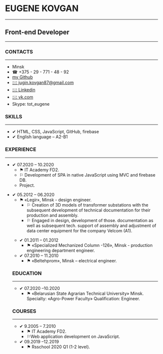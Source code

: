 <div class="header">               
    <div class="author">
        <div class="info_box">
            <h1>EUGENE KOVGAN</h1>
            <hr>
            <h2>Front-end Developer</h2>
        </div>
    </div>
</div>
<hr>
<main>
    <h3>CONTACTS</h3>
    <hr>
    <ul class="contacts">
        <li>Minsk</li>
        <li>&#9742; +375 - 29 - 771 - 48 - 92</li>
        <li><a href="https://github.com/eugenekovgan"> my Github </a></li>
        <li><a href="mailto:jugin.kovgan87@gmail.com">&#128386; jugin.kovgan87@gmail.com </a></li>
        <li><a href="https://www.linkedin.com/in/eugene-kovgan-b282b61b8/">&#128386; Linkedin</a></li>
        <li><a href="https://vk.com/id8690725">&#128386; vk.com</a></li>
        <li>Skype: tot_eugene</li>
    </ul>
        <h3>SKILLS</h3>
    <hr>
    <ul>
        <li>&#10004; HTML, CSS, JavaScript, GitHub, firebase</li>
        <li>&#10004; English language – A2-B1</li>
    </ul>
        <h3>EXPERIENCE</h3>
    <hr>
    <ul>
        <li>&#10004; 07.2020 – 10.2020
            <ul>
                <li>&#9873; IT Academy FD2.</li>
                <li>&#9872; Development of SPA in native JavaScript using MVC and firebase DB.</li>
                <li><a href=""></a> Project.</li>
            </ul>
        </li>
    </ul>
    <ul>
        <li>&#10004; 05.2012 – 06.2020
            <ul>
                <li>&#9873; «Legir», Minsk - design engineer.
                    <ul>
                        <li>&#9872; Creation of 3D models of transformer substations with the subsequent development of technical documentation for their production and assembly.</li>
                        <li>&#9872; Engaged in design, development of those. documentation as well as subsequent tech. support of assembly and adjustment of data center equipment for the company Velcom (A1).</li>
                    </ul>
                </li>
            </ul>
        </li>
    <ul>
        <li>&#10004; 01.2011 – 01.2012
            <ul>
                <li>&#9873; «Specialized Mechanized Column -126», Minsk - production engineering department engineer.</li>
            </ul>
        </li>
        <li>&#10004; 07.2010 – 11.2010
            <ul>
                <li>&#9873; «Beltehprom», Minsk – electrical engineer.</li>
            </ul>
        </li>
    </ul>
        <h3>EDUCATION</h3>
    <hr>
    <ul>
        <li>&#10004; 07.2020 –10.2020
            <ul>
                <li>&#9873; «Belarusian State Agrarian Technical University» Minsk. Specialty: «Agro-Power Faculty» Qualification: Engineer.
                </li>
            </ul>
        </li>
    </ul>
        <h3>COURSES</h3>
    <hr>
    <ul>
        <li>&#10004; 9.2005 – 7.2010
            <ul>
                <li>&#9873; IT Academy FD2.</li>
                <li>&#9872;Web application development on JavaScript.</li>
            </ul>
        </li>                    
        <li>&#10004; 09.2019 –12.2019
            <ul>
                <li>&#9873; Rsschool 2020 Q1 (1-2 level).</li>
            </ul>
        </li>
    </ul>
</main>
